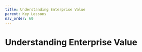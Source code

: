 ```yaml
---
title: Understanding Enterprise Value
parent: Key Lessons
nav_order: 60
---
```


# Understanding Enterprise Value

